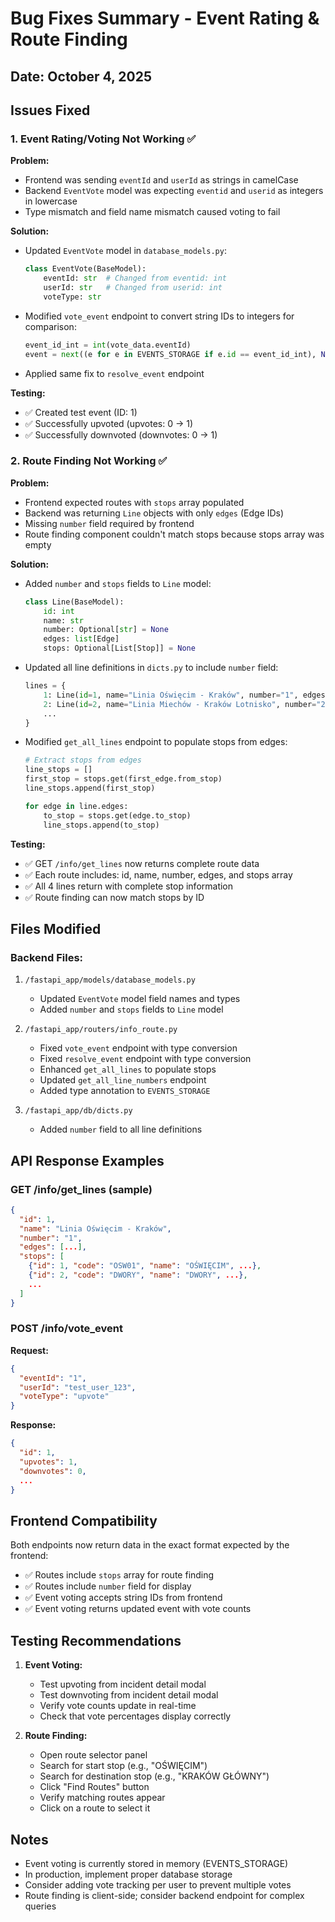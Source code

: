 # Bug Fixes Summary - Event Rating & Route Finding

## Date: October 4, 2025

## Issues Fixed

### 1. Event Rating/Voting Not Working ✅

**Problem:**
- Frontend was sending `eventId` and `userId` as strings in camelCase
- Backend `EventVote` model was expecting `eventid` and `userid` as integers in lowercase
- Type mismatch and field name mismatch caused voting to fail

**Solution:**
- Updated `EventVote` model in `database_models.py`:
  ```python
  class EventVote(BaseModel):
      eventId: str  # Changed from eventid: int
      userId: str   # Changed from userid: int
      voteType: str
  ```
- Modified `vote_event` endpoint to convert string IDs to integers for comparison:
  ```python
  event_id_int = int(vote_data.eventId)
  event = next((e for e in EVENTS_STORAGE if e.id == event_id_int), None)
  ```
- Applied same fix to `resolve_event` endpoint

**Testing:**
- ✅ Created test event (ID: 1)
- ✅ Successfully upvoted (upvotes: 0 → 1)
- ✅ Successfully downvoted (downvotes: 0 → 1)

### 2. Route Finding Not Working ✅

**Problem:**
- Frontend expected routes with `stops` array populated
- Backend was returning `Line` objects with only `edges` (Edge IDs)
- Missing `number` field required by frontend
- Route finding component couldn't match stops because stops array was empty

**Solution:**
- Added `number` and `stops` fields to `Line` model:
  ```python
  class Line(BaseModel):
      id: int
      name: str
      number: Optional[str] = None
      edges: list[Edge]
      stops: Optional[List[Stop]] = None
  ```
- Updated all line definitions in `dicts.py` to include `number` field:
  ```python
  lines = {
      1: Line(id=1, name="Linia Oświęcim - Kraków", number="1", edges=[...]),
      2: Line(id=2, name="Linia Miechów - Kraków Lotnisko", number="2", edges=[...]),
      ...
  }
  ```
- Modified `get_all_lines` endpoint to populate stops from edges:
  ```python
  # Extract stops from edges
  line_stops = []
  first_stop = stops.get(first_edge.from_stop)
  line_stops.append(first_stop)
  
  for edge in line.edges:
      to_stop = stops.get(edge.to_stop)
      line_stops.append(to_stop)
  ```

**Testing:**
- ✅ GET `/info/get_lines` now returns complete route data
- ✅ Each route includes: id, name, number, edges, and stops array
- ✅ All 4 lines return with complete stop information
- ✅ Route finding can now match stops by ID

## Files Modified

### Backend Files:
1. `/fastapi_app/models/database_models.py`
   - Updated `EventVote` model field names and types
   - Added `number` and `stops` fields to `Line` model

2. `/fastapi_app/routers/info_route.py`
   - Fixed `vote_event` endpoint with type conversion
   - Fixed `resolve_event` endpoint with type conversion
   - Enhanced `get_all_lines` to populate stops
   - Updated `get_all_line_numbers` endpoint
   - Added type annotation to `EVENTS_STORAGE`

3. `/fastapi_app/db/dicts.py`
   - Added `number` field to all line definitions

## API Response Examples

### GET /info/get_lines (sample)
```json
{
  "id": 1,
  "name": "Linia Oświęcim - Kraków",
  "number": "1",
  "edges": [...],
  "stops": [
    {"id": 1, "code": "OSW01", "name": "OŚWIĘCIM", ...},
    {"id": 2, "code": "DWORY", "name": "DWORY", ...},
    ...
  ]
}
```

### POST /info/vote_event
**Request:**
```json
{
  "eventId": "1",
  "userId": "test_user_123",
  "voteType": "upvote"
}
```

**Response:**
```json
{
  "id": 1,
  "upvotes": 1,
  "downvotes": 0,
  ...
}
```

## Frontend Compatibility

Both endpoints now return data in the exact format expected by the frontend:
- ✅ Routes include `stops` array for route finding
- ✅ Routes include `number` field for display
- ✅ Event voting accepts string IDs from frontend
- ✅ Event voting returns updated event with vote counts

## Testing Recommendations

1. **Event Voting:**
   - Test upvoting from incident detail modal
   - Test downvoting from incident detail modal
   - Verify vote counts update in real-time
   - Check that vote percentages display correctly

2. **Route Finding:**
   - Open route selector panel
   - Search for start stop (e.g., "OŚWIĘCIM")
   - Search for destination stop (e.g., "KRAKÓW GŁÓWNY")
   - Click "Find Routes" button
   - Verify matching routes appear
   - Click on a route to select it

## Notes

- Event voting is currently stored in memory (EVENTS_STORAGE)
- In production, implement proper database storage
- Consider adding vote tracking per user to prevent multiple votes
- Route finding is client-side; consider backend endpoint for complex queries

